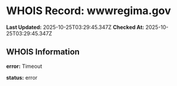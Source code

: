 # WHOIS Record: wwwregima.gov

**Last Updated:** 2025-10-25T03:29:45.347Z
**Checked At:** 2025-10-25T03:29:45.347Z

## WHOIS Information

**error:** Timeout

**status:** error

